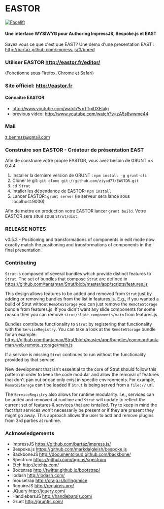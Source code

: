 EASTOR
=======

[![Facelift](https://f.cloud.github.com/assets/1009003/515405/f1003c6a-be74-11e2-84b9-14776c652afb.png)](http://strut.io)

#### Une interface WYSIWYG pour Authoring ImpressJS, Bespoke.js et EAST ####

Savez vous ce que c'est que EAST?  Une démo d'une presentation EAST : http://bartaz.github.com/impress.js/#/bored

### Utiliser EASTOR http://eastor.fr/editor/
(Fonctionne sous Firefox, Chrome et Safari)

### Site officiel: http://eastor.fr ###

#### Connaitre EASTOR
* http://www.youtube.com/watch?v=TTpiDXEIulg
* previous video: http://www.youtube.com/watch?v=zA5s8wwme44


### Mail ###
z.benmss@gmail.com

### Construire son EASTOR - Créateur de présentation EAST ###
Afin de construire votre propre EASTOR, vous avez besoin de GRUNT =< 0.4.4


1. Installer la dernière version de GRUNT : `npm install -g grunt-cli`
2. Cloner le git: `git clone git://github.com/ziyad77/EASTOR.git`
3. `cd Strut`
4. Intaller les dépendance de EASTOR: `npm install`
5. Lancer EASTOR: `grunt server` (le serveur sera lancé sous localhost:9000)

Afin de mettre en production votre EASTOR lancer `grunt build`.
Votre EASTOR sera situé sous `Strut/dist`.

### RELEASE NOTES ###

v0.5.3 - Positioning and transformations of components in edit mode
now exactly match the positioning and transformations of components in the final presentation.

### Contributing ###


`Strut` is composed of several bundles which provide distinct features to `Strut`.  The set of bundles that compose
`Strut` are defined in https://github.com/tantaman/Strut/blob/master/app/scripts/features.js

This design allows features to be added and removed from `Strut` just by adding or removing bundles from the list
 in features.js.  E.g., if you wanted a build of Strut without `RemoteStorage` you can just remove
the `RemoteStorage` bundle from features.js.  If you didn't want any slide components for some reason then you can remove
`strut/slide_components/main` from features.js.

Bundles contribute functionality to `Strut` by registering that functionality with the `ServiceRegistry`.
You can take a look at the `RemoteStorage` bundle for an example: https://github.com/tantaman/Strut/blob/master/app/bundles/common/tantaman.web.remote_storage/main.js

If a service is missing `Strut` continues to run without the functionality provided by that service.

New development that isn't essential to the core of Strut should follow this pattern in order to keep the code 
modular and allow the removal of features that don't pan out or can only exist in specific environments.  For example,
`RemoteStorage` can't be loaded if `Strut` is being served from a `file://` url.

The `ServiceRegistry` also allows for runtime modularity.  I.e., services can be added and removed at runtime and `Strut`
will update to reflect the current set of features & services that are isntalled.  Try to keep in mind the
fact that services won't necessarily be present or if they are present they might go away.  This 
approach allows the user to add and remove plugins from 3rd parties at runtime.

### Acknowledgements ###

* ImpressJS https://github.com/bartaz/impress.js/
* Bespoke.js https://github.com/markdalgleish/bespoke.js
* BackboneJS http://documentcloud.github.com/backbone/
* Spectrum https://github.com/bgrins/spectrum
* Etch http://etchjs.com/
* Bootstrap http://twitter.github.io/bootstrap/
* lodash http://lodash.com/
* mousetrap http://craig.is/killing/mice
* RequireJS http://requirejs.org/
* JQuery http://jquery.com/
* HandlebarsJS http://handlebarsjs.com/
* Grunt http://gruntjs.com/
